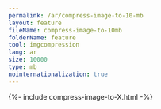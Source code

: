 ```yaml
---
permalink: /ar/compress-image-to-10-mb
layout: feature
fileName: compress-image-to-10mb
folderName: feature
tool: imgcompression
lang: ar
size: 10000
type: mb
nointernationalization: true
---
```

{%- include compress-image-to-X.html -%}       
